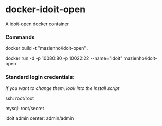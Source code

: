 # docker-idoit-open
A idoit-open docker container

### Commands

docker build -t "mazienho/idoit-open" .

docker run -d -p 10080:80 -p 10022:22 --name="idoit" mazienho/idoit-open

### Standard login credentials:

_If you want to change them, look into the install script_

ssh: root/root

mysql: root/secret

idoit admin center: admin/admin
